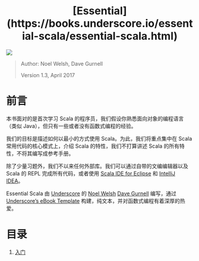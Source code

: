 <center>
<h1>
[Essential](https://books.underscore.io/essential-scala/essential-scala.html)
</h1>
</center>

![](https://underscore.io/images/books/essential-scala.png)

> Author: Noel Welsh, Dave Gurnell
>
> Version 1.3, April 2017

# 前言

本书面对的是首次学习 Scala 的程序员，我们假设你熟悉面向对象的编程语言（类似 Java），但只有一些或者没有函数式编程的经验。

我们的目标是描述如何以最小的方式使用 Scala。为此，我们将重点集中在 Scala 常用代码的核心模式上，介绍 Scala 的特性，我们不打算讲述 Scala 的所有特性，不将其编写成参考手册。

除了少量习题外，我们不以来任何外部库。我们可以通过自带的文编编辑器以及 Scala 的 REPL 完成所有代码，或者使用 [Scala IDE for Eclipse](http://scala-ide.org/) 和 [IntelliJ IDEA](http://www.jetbrains.com/idea/http://www.jetbrains.com/idea/)。

Essential Scala 由 [Underscore](http://underscore.io/) 的 [Noel Welsh](http://noelwelsh.com/) [Dave Gurnell](http://davegurnell.com/) 编写，通过 [Underscore’s eBook Template]() 构建，纯文本，并对函数式编程有着深厚的热爱。

# 目录

1. [入门](ch01.md)

